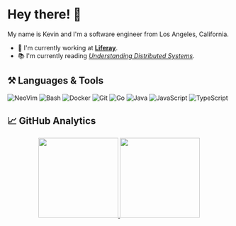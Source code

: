 # Hey there! 👋

My name is Kevin and I'm a software engineer from Los Angeles, California.

- 💼 I'm currently working at **[Liferay](https://liferay.com)**.
- 📚 I'm currently reading *[Understanding Distributed Systems](https://understandingdistributed.systems)*.

## ⚒️ Languages & Tools

![NeoVim](https://img.shields.io/badge/-NeoVim-F8F8FF?style=flat&logo=neovim&logoColor=019733)
![Bash](https://img.shields.io/badge/-Bash-F8F8FF?style=flat&logo=gnu-bash&logoColor=4EAA25)
![Docker](https://img.shields.io/badge/-Docker-F8F8FF?style=flat&logo=docker&logoColor=1993EF)
![Git](https://img.shields.io/badge/-Git-F8F8FF?style=flat&logo=git)
![Go](https://img.shields.io/badge/-Go-F8F8FF?style=flat&logo=go)
![Java](https://img.shields.io/badge/-Java-F8F8FF?style=flat&logo=coffeescript&logoColor=FFA500)
![JavaScript](https://img.shields.io/badge/-JavaScript-F8F8FF?style=flat&logo=javascript)
![TypeScript](https://img.shields.io/badge/-TypeScript-F8F8FF?style=flat&logo=typescript&logoColor=2D79C7)

## 📈 GitHub Analytics

<p align="center">
<a href="https://github.com/kevhlee">
  <img height="180em" src="https://github-readme-stats-eight-theta.vercel.app/api?username=kevhlee&show_icons=true&theme=default&include_all_commits=true&count_private=true"/>
  <img height="180em" src="https://github-readme-stats-eight-theta.vercel.app/api/top-langs/?username=kevhlee&layout=compact&langs_count=8&theme=default"/>
</a>
</p>

<!--
&#x200B;
Resources:
  - https://github.com/coderjojo/creative-profile-readme
  - https://github-profile-trophy.vercel.app/?username=kevhlee&theme=default&margin-w=15&margin-h=15&column=7&v=2
  - https://github.com/simple-icons/simple-icons/blob/develop/slugs.md
-->
